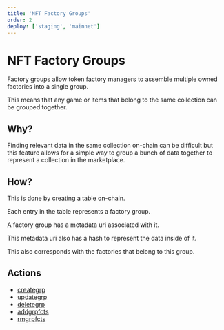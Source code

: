 ```yaml
---
title: 'NFT Factory Groups'
order: 2
deploy: ['staging', 'mainnet']
---
```


# NFT Factory Groups

Factory groups allow token factory managers to assemble multiple owned factories into a single group.

This means that any game or items that belong to the same collection can be grouped together.

## Why?

Finding relevant data in the same collection on-chain can be difficult but this feature allows for a simple way to group a bunch of data together to represent a collection in the marketplace.

## How?

This is done by creating a table on-chain.

Each entry in the table represents a factory group.

A factory group has a metadata uri associated with it.

This metadata uri also has a hash to represent the data inside of it.

This also corresponds with the factories that belong to this group.

## Actions

-   [creategrp](./nft-actions/creategrp.md)
-   [updategrp](./nft-actions/updategrp.md)
-   [deletegrp](./nft-actions/deletegrp.md)
-   [addgrpfcts](./nft-actions/addgrpfcts.md)
-   [rmgrpfcts](./nft-actions/rmgrpfcts.md)
